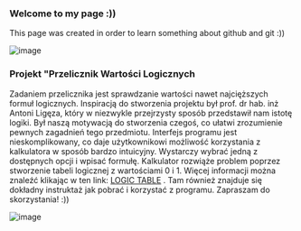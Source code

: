 ### Welcome to my page :))

This page was created in order to learn something about github and git :))


![image](https://piszeo.it/wp-content/uploads/2018/06/github-logo.jpeg)


### Projekt "Przelicznik Wartości Logicznych

Zadaniem przelicznika jest sprawdzanie wartości nawet najcięższych formuł logicznych. 
Inspiracją do stworzenia projektu był prof. dr hab. inż Antoni Ligęza, który w niezwykle przejrzysty sposób przedstawił nam istotę logiki. Był naszą motywacją do stworzenia czegoś, co ułatwi zrozumienie pewnych zagadnień tego przedmiotu. 
Interfejs programu jest nieskomplikowany, co daje użytkownikowi możliwość korzystania z kalkulatora w sposób bardzo intuicyjny. Wystarczy wybrać jedną z dostępnych opcji i wpisać formułę. Kalkulator rozwiąże problem poprzez stworzenie tabeli logicznej z wartościami 0 i 1.
Więcej informacji można znaleźć klikając w ten link: [LOGIC TABLE](https://github.com/AGH-Narzedzia-Informatyczne/Przelicznik_Wartosci_-Logicznych/wiki) .
Tam również znajduje się dokładny instruktaż jak pobrać i korzystać z programu. Zapraszam do skorzystania! :))

![image](https://cdn.discordapp.com/attachments/765639399198294081/788466998413754428/kalkulator.png)

